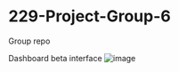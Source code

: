 # 229-Project-Group-6
Group repo 

Dashboard beta interface
![image](https://user-images.githubusercontent.com/50532010/119466372-66a68600-bcf9-11eb-83b5-0138c453cc69.png)
